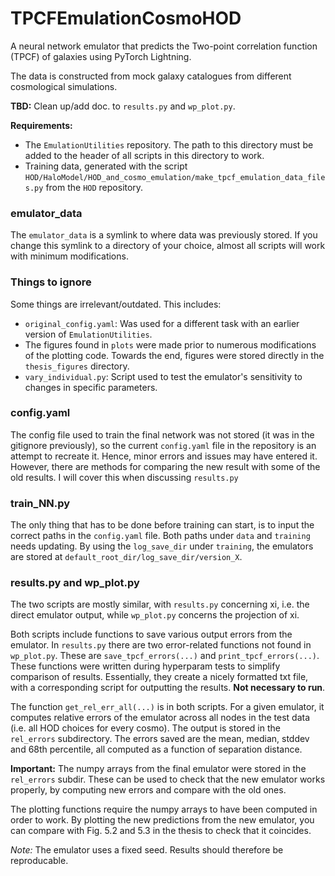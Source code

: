 # TPCFEmulationCosmoHOD
A neural network emulator that predicts the Two-point correlation function (TPCF) of galaxies using PyTorch Lightning. 

The data is constructed from mock galaxy catalogues from different cosmological simulations. 

**TBD:** Clean up/add doc. to `results.py` and `wp_plot.py`.

**Requirements:** 
 - The `EmulationUtilities` repository. The path to this directory must be added to the header of all scripts in this directory to work.
 - Training data, generated with the script `HOD/HaloModel/HOD_and_cosmo_emulation/make_tpcf_emulation_data_files.py` from the `HOD` repository. 


### emulator_data
The `emulator_data` is a symlink to where data was previously stored. 
If you change this symlink to a directory of your choice, almost all scripts will work with minimum modifications. 

### Things to ignore
Some things are irrelevant/outdated. This includes:
 - `original_config.yaml`: Was used for a different task with an earlier version of `EmulationUtilities`. 
 - The figures found in `plots` were made prior to numerous modifications of the plotting code. Towards the end, figures were stored directly in the `thesis_figures` directory. 
 - `vary_individual.py`: Script used to test the emulator's sensitivity to changes in specific parameters.

### config.yaml
The config file used to train the final network was not stored (it was in the gitignore previously), so the current `config.yaml` file in the repository is an attempt to recreate it. Hence, minor errors and issues may have entered it. However, there are methods for comparing the new result with some of the old results. I will cover this when discussing `results.py`

### train_NN.py 
The only thing that has to be done before training can start, is to input the correct paths in the `config.yaml` file. Both paths under `data` and `training` needs updating. By using the `log_save_dir` under `training`, the emulators are stored at `default_root_dir/log_save_dir/version_X`. 



### results.py and wp_plot.py
The two scripts are mostly similar, with `results.py` concerning xi, i.e. the direct emulator output, while `wp_plot.py` concerns the projection of xi. 

Both scripts include functions to save various output errors from the emulator.
In `results.py` there are two error-related functions not found in `wp_plot.py`. These are `save_tpcf_errors(...)` and `print_tpcf_errors(...)`. These functions were written during hyperparam tests to simplify comparison of results. Essentially, they create a nicely formatted txt file, with a corresponding script for outputting the results. **Not necessary to run**.

The function `get_rel_err_all(...)` is in both scripts. For a given emulator, it computes relative errors of the emulator across all nodes in the test data (i.e. all HOD choices for every cosmo). The output is stored in the `rel_errors` subdirectory. The errors saved are the mean, median, stddev and 68th percentile, all computed as a function of separation distance. 

**Important:** The numpy arrays from the final emulator were stored in the `rel_errors` subdir. These can be used to check that the new emulator works properly, by computing new errors and compare with the old ones. 

The plotting functions require the numpy arrays to have been computed in order to work. By plotting the new predictions from the new emulator, you can compare with Fig. 5.2 and 5.3 in the thesis to check that it coincides. 

*Note:* The emulator uses a fixed seed. Results should therefore be reproducable. 